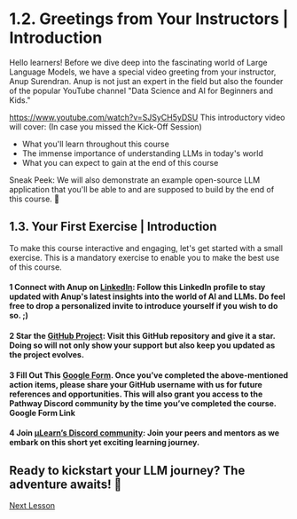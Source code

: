 # 1.2. Greetings from Your Instructors | Introduction

Hello learners! Before we dive deep into the fascinating world of Large Language Models, we have a special video greeting from your instructor, Anup Surendran. Anup is not just an expert in the field but also the founder of the popular YouTube channel "Data Science and AI for Beginners and Kids."

https://www.youtube.com/watch?v=SJSyCH5yDSU
This introductory video will cover: (In case you missed the Kick-Off Session)

- What you'll learn throughout this course
- The immense importance of understanding LLMs in today's world
- What you can expect to gain at the end of this course

Sneak Peek: We will also demonstrate an example open-source LLM application that you'll be able to and are supposed to build by the end of this course. 🎉

## 1.3. Your First Exercise | Introduction

To make this course interactive and engaging, let's get started with a small exercise. This is a mandatory exercise to enable you to make the best use of this course.

#### 1 Connect with Anup on [LinkedIn](https://www.linkedin.com/in/anupsurendran/): Follow this LinkedIn profile to stay updated with Anup's latest insights into the world of AI and LLMs. Do feel free to drop a personalized invite to introduce yourself if you wish to do so. ;)

#### 2 Star the [GitHub Project](https://github.com/pathwaycom/llm-app): Visit this GitHub repository and give it a star. Doing so will not only show your support but also keep you updated as the project evolves.

#### 3 Fill Out This [Google Form](). Once you’ve completed the above-mentioned action items, please share your GitHub username with us for future references and opportunities. This will also grant you access to the Pathway Discord community by the time you’ve completed the course. Google Form Link

#### 4 Join [µLearn’s Discord community](https://mulearn.org): Join your peers and mentors as we embark on this short yet exciting learning journey. 


## Ready to kickstart your LLM journey? The adventure awaits! 🚀

[Next Lesson](task1.md)

